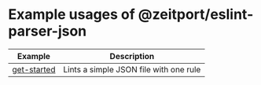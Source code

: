 # Example usages of @zeitport/eslint-parser-json


| Example               | Description                                           |
| --------------------- | ----------------------------------------------------- |
| [get-started]         | Lints a simple JSON file with one rule                |


[get-started]: https://github.com/zeitport/eslint-parser-json/tree/example/get-started/
